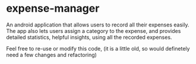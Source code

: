 # expense-manager

An android application that allows users to record all their expenses easily. The app also lets users assign a category to the expense, and provides detailed statistics, helpful insights, using all the recorded expenses.

Feel free to re-use or modify this code, (it is a little old, so would definetely need a few changes and refactoring)
